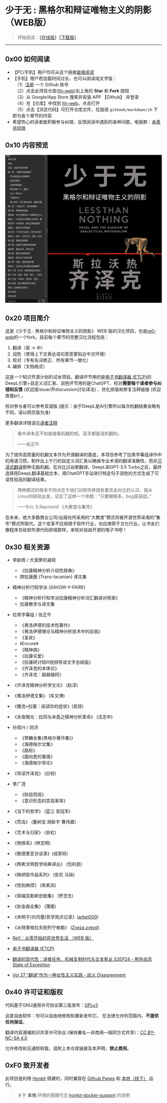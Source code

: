 # 少于无 : 黑格尔和辩证唯物主义的阴影（WEB版）

> 开始阅读：【[在线版](https://anartigone.github.io/ltn-web/)】【[下载版](https://github.com/anartigone/ltn-web/releases/)】

------

## 0x00 如何阅读

- 【PC/手机】用户均可从这个链接[直接阅读](https://anartigone.github.io/ltn-web/)
- 【手机】用户若加载时间过长，也可以阅读纯文字版：
  <br/>　（1）[注册](https://github.com/join?source=header-home) 一个 Github 账号
  <br/>　（2）点击此项目仓库([ltn-web](https://github.com/anartigone/ltn-web))右上角的 **Star** 和 **Fork** 按钮
  <br/>　（3）从 Google/App Store 搜索并安装 APP 【Github】 并登录
  <br/>　（4）在【仓库】中找到 [ltn-web](https://github.com/anartigone/ltn-web)，点击打开
  <br/>　（5）点击【浏览代码】可打开仓库文件，在路径 `gitbook/markdown/zh` 下即为各个章节的内容
- 希望热心的读者能积极参与纠错、反馈阅读中遇到的各种问题，电报群：[未竟共同体](https://t.me/+Ps3zrIsWwH1jMjE5)


## 0x10 内容预览

![](preview.png)

## 0x20 项目简介

这是《少于无 : 黑格尔和辩证唯物主义的阴影》 WEB 版的汉化项目，也是[re0-web](https://github.com/re-zero-khis/re0-web)的一个fork。目前每个章节的完整汉化流程包括：

1. 翻译（英 -> 中）
2. 润色（使得上下文表达语句意思更贴近中文环境）
3. 校对（专有名词修正、所有章节一致化）
4. 编排（文档格式）

这是一个知识开源计划的试水项目。翻译环节用的是[电子书翻译器 (ETCP)](https://github.com/bookfere/Ebook-Translator-Calibre-Plugin)的DeepL引擎+自定义词汇表、润色环节用的是ChatGPT、校对**需要每个读者参与纠错和反馈** (欢迎提issue/开discussion讨论译法) 、优化排版和修复注释链接 (欢迎直接pr) 。

校对参与者可以参考双语版 (提示：由于DeepL是AI引擎所以每次机翻结果会略有不同，请以网页版为准) 

更多翻译详情请见[译者注释](https://anartigone.github.io/ltn-web/gitbook/markdown/translation.html#译者注释)

> 看中译本还不如直接看机翻的呢，高手都是读机翻的。
>
> ——张正午

为了提供高质量的机翻文本作为开源翻译的基底，本项目参考了拉黑字幕组译作中的用语习惯，制作出上千行的自定义词汇表以确保专业术语的翻译准确性，而非[沉浸式翻译](https://github.com/immersive-translate/immersive-translate)那种无脑机翻。在对比过谷歌翻译、DeepL和GPT-3.5 Turbo之后，最终选择用DeepL翻译基础文本、用ChatGPT手动进行特定句子润色的方式生成了可读性较高的翻译结果。

> 两种模式的根本不同点在于他们对软件排错有着完全对立的认识。我从Linux的经验出发，证实了这样一个命题：“只要眼睛多，bug容易捉。”
>
> ——Eric S.Raymond 《大教堂与集市》

在未来，绝大多数商业公司/出版社所采用的“大教堂”模式将被开源世界采用的“集市”模式所取代。这个变革不应局限于软件行业，也应燎原于文化行业。让书友们像程序员给软件源代码排错那样，来校对自由开源的电子书吧！


## 0x30 相关资源


- 李新雨 / 大菠萝的凝视

  - 《拉康精神分析介绍性辞典》
  - 跨拉康圈 (Trans-lacanian) 译文集
- 精神分析行知学派 (SAVOIR-Y-FAIRE) 

  - 《精神分析行知学派拉康精神分析词汇翻译对照表》
  - 拉康教学与译文集
- 拉黑字幕组 / 张正午

  - 《弗洛伊德的技术性著作》
  - 《弗洛伊德理论与精神分析技术中的自我》
  - 《圣状》
  - 《Encore》
  -  《精神病》
  - 《拉康论爱》
  - 《拉康研讨班Ⅲ视频导读文字总结版》
  - 《齐泽克的本体论》
  - 《齐泽克：超越福柯》
- 《齐泽克精神分析学文论》 (赵淳) 
- 《弗洛伊德文集》 (车文博)
- 《雅克•拉康：阅读你的症状》(吴琼)
- 《永夜微光：拉冈与未竟之精神分析革命》 (沈志中)
- 孙周兴 / 同济

  - 《贺麟全集(黑格尔著作集)》
  - 《海德格尔文集》
  - 《路标》
  - 《面向思的事情》
  - 《海德格尔导论》
- 《导读齐泽克》 (白轻) 
- 季广茂

  - 《斜目而视》
  - 《意识形态的崇高客体》
- 《当下的哲学》 (蓝江 吴冠军) 
- 《荒岛》 (董树宝 胡新宇 曹伟嘉) 
- 《艺术与归家》 (余虹) 
- 《物体系》(林志明) 
- 《鲍德里亚访谈录》(成家桢) 
- 《两希文明哲学经典译丛》 (包利民) 
- 《韩炳哲作品系列》 (安尼 马琰) 
- 《性别麻烦》 (宋素凤) 
- 《索福克勒斯悲剧集》 (罗念生) 
- 《狄金森全集》 (蒲隆) 
- 《未明子(刘司墨)哲学观点记录》([arbel000](https://arbel000.github.io/)) 
- 《从特里格拉夫到列宁格勒》 ([Zveza zvezd](https://www.zhihu.com/column/c_1019892205426798592)) 
- [Re0：从零开始的异世界生活 （WEB 版）](https://github.com/re-zero-khis/re0-web)
- [电子书翻译器 (ETCP)](https://github.com/bookfere/Ebook-Translator-Calibre-Plugin)
- [翻译的现代性：译者任务、机械复制时代与文本星丛 S2EP24 - 例外状态 State of Exception](https://www.xiaoyuzhoufm.com/episode/63269c8da5d434d0ee90cc0d)
- [Vol 27 “翻译”作为一种女性主义实践 - 歧义 Disagreement](https://www.xiaoyuzhoufm.com/episode/6429a7301a5480d95859e6f8)

## 0x40 许可证和版权

代码基于GNU通用许可协议第三版发布：[GPLv3](https://www.gnu.org/licenses/gpl-3.0.html)

这是自由软件：你可以自由地修改和重新发布它。 在法律允许的范围内，**不提供任何保证**。

翻译内容遵循知识共享许可协议 (保持署名—非商用—相同方式共享)：[CC BY-NC-SA 4.0](http://creativecommons.org/licenses/by-nc-sa/4.0/)

允许修改和无通知转载，请附上本仓库链接及本声明，**禁止商用**。

## 0xF0 致开发者


此项目是利用 [Honkit](https://github.com/honkit/honkit) 搭建的，同时兼容在 [Github Pages](https://github.com/anartigone/ltn-web) 和 [本地（线下）](http://127.0.0.1:4000/) 运行。

> 关于 **本地** 环境的搭建可见 [honkit-docker-support](https://github.com/honkit/honkit#docker-support) 的说明

